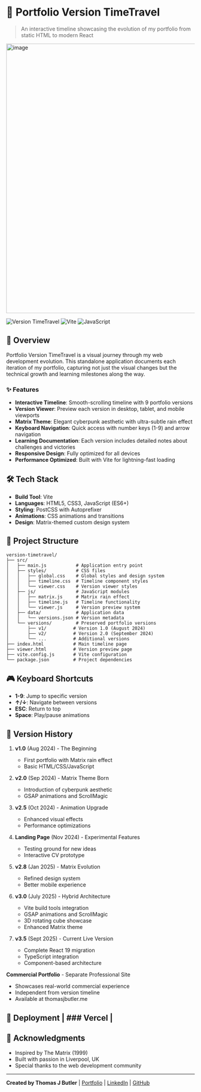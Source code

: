 # 🚀 Portfolio Version TimeTravel

> An interactive timeline showcasing the evolution of my portfolio from static HTML to modern React

<img width="1287" height="720" alt="image" src="https://github.com/user-attachments/assets/d7463e9c-a685-47d6-9ac9-8a10a6544f15" />

![Version TimeTravel](https://img.shields.io/badge/Portfolio-Evolution-00FF00?style=for-the-badge&logo=github)
![Vite](https://img.shields.io/badge/Vite-646CFF?style=for-the-badge&logo=vite&logoColor=white)
![JavaScript](https://img.shields.io/badge/JavaScript-F7DF1E?style=for-the-badge&logo=javascript&logoColor=black)

## 🎯 Overview

Portfolio Version TimeTravel is a visual journey through my web development evolution. This standalone application documents each iteration of my portfolio, capturing not just the visual changes but the technical growth and learning milestones along the way.

### ✨ Features

- **Interactive Timeline**: Smooth-scrolling timeline with 9 portfolio versions
- **Version Viewer**: Preview each version in desktop, tablet, and mobile viewports
- **Matrix Theme**: Elegant cyberpunk aesthetic with ultra-subtle rain effect
- **Keyboard Navigation**: Quick access with number keys (1-9) and arrow navigation
- **Learning Documentation**: Each version includes detailed notes about challenges and victories
- **Responsive Design**: Fully optimized for all devices
- **Performance Optimized**: Built with Vite for lightning-fast loading

## 🛠️ Tech Stack

- **Build Tool**: Vite
- **Languages**: HTML5, CSS3, JavaScript (ES6+)
- **Styling**: PostCSS with Autoprefixer
- **Animations**: CSS animations and transitions
- **Design**: Matrix-themed custom design system

## 📁 Project Structure

```
version-timetravel/
├── src/
│   ├── main.js           # Application entry point
│   ├── styles/           # CSS files
│   │   ├── global.css    # Global styles and design system
│   │   ├── timeline.css  # Timeline component styles
│   │   └── viewer.css    # Version viewer styles
│   ├── js/               # JavaScript modules
│   │   ├── matrix.js     # Matrix rain effect
│   │   ├── timeline.js   # Timeline functionality
│   │   └── viewer.js     # Version preview system
│   ├── data/             # Application data
│   │   └── versions.json # Version metadata
│   └── versions/         # Preserved portfolio versions
│       ├── v1/          # Version 1.0 (August 2024)
│       ├── v2/          # Version 2.0 (September 2024)
│       └── ...          # Additional versions
├── index.html           # Main timeline page
├── viewer.html          # Version preview page
├── vite.config.js       # Vite configuration
└── package.json         # Project dependencies
```

## 🎮 Keyboard Shortcuts

- **1-9**: Jump to specific version
- **↑/↓**: Navigate between versions
- **ESC**: Return to top
- **Space**: Play/pause animations

## 🌟 Version History

1. **v1.0** (Aug 2024) - The Beginning
   - First portfolio with Matrix rain effect
   - Basic HTML/CSS/JavaScript

2. **v2.0** (Sep 2024) - Matrix Theme Born
   - Introduction of cyberpunk aesthetic
   - GSAP animations and ScrollMagic

3. **v2.5** (Oct 2024) - Animation Upgrade
   - Enhanced visual effects
   - Performance optimizations

4. **Landing Page** (Nov 2024) - Experimental Features
   - Testing ground for new ideas
   - Interactive CV prototype

5. **v2.8** (Jan 2025) - Matrix Evolution
   - Refined design system
   - Better mobile experience

6. **v3.0** (July 2025) - Hybrid Architecture
   - Vite build tools integration
   - GSAP animations and ScrollMagic
   - 3D rotating cube showcase
   - Enhanced Matrix theme

7. **v3.5** (Sept 2025) - Current Live Version
   - Complete React 19 migration
   - TypeScript integration
   - Component-based architecture

**Commercial Portfolio** - Separate Professional Site
   - Showcases real-world commercial experience
   - Independent from version timeline
   - Available at thomasjbutler.me

## 🚀 Deployment | ### Vercel |

## 🙏 Acknowledgments

- Inspired by The Matrix (1999)
- Built with passion in Liverpool, UK
- Special thanks to the web development community

---

**Created by Thomas J Butler** | [Portfolio](https://thomasjbutler.me) | [LinkedIn](https://www.linkedin.com/in/thomasbutleruk/) | [GitHub](https://github.com/ThomasJButler)
